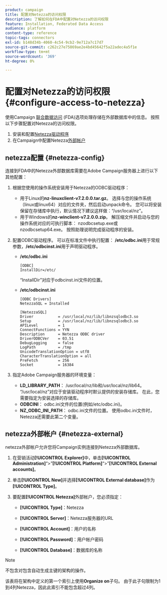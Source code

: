 ```yaml
---
product: campaign
title: 配置对Netezza的访问权限
description: 了解如何在FDA中配置对Netezza的访问权限
feature: Installation, Federated Data Access
audience: platform
content-type: reference
topic-tags: connectors
exl-id: b148d34b-4060-4c54-9cb2-9e712a7c17d7
source-git-commit: c262c27e75869ae2e4bd45642f5a22adec4a5f1e
workflow-type: tm+mt
source-wordcount: '369'
ht-degree: 0%

---
```


# 配置对Netezza的访问权限 {#configure-access-to-netezza}



使用Campaign [联合数据访问](../../installation/using/about-fda.md) (FDA)选项处理存储在外部数据库中的信息。 按照以下步骤配置对Netezza的访问权限。

1. 安装和配置[Netezza驱动程序](#netezza-config)
1. 在Campaign中配置Netezza[外部帐户](#netezza-external)

## netezza配置 {#netezza-config}

连接到FDA中的Netezza外部数据库需要在Adobe Campaign服务器上进行以下其他配置：

1. 根据您使用的操作系统安装用于Netezza的ODBC驱动程序：

   * 用于Linux的&#x200B;**nz-linuxclient-v7.2.0.0.tar.gz**。 选择与您的操作系统（linux或linux64）对应的文件夹，然后启动unpack命令。 您可以将安装保留在存储库中执行，默认情况下建议这样做：“/usr/local/nz”。
   * 用于Windows的&#x200B;**nz-winclient-v7.2.0.0.zip**。 解压缩文件并启动与您的操作系统对应的可执行脚本： nzodbcsetup.exe或nzodbcsetup64.exe。 按照助理说明完成驱动程序的安装。

1. 配置ODBC驱动程序。 可以在标准文件中执行配置： **/etc/odbc.ini**&#x200B;用于常规参数，**/etc/odbcinst.ini**&#x200B;用于声明驱动程序。

   * **/etc/odbc.ini**

     ```
     [ODBC]
     InstallDir=/etc/
     ```

     “InstallDir”对应于odbcinst.ini文件的位置。

   * **/etc/odbcinst.ini**

     ```
     [ODBC Drivers]
     NetezzaSQL = Installed
     
     [NetezzaSQL]
     Driver           = /usr/local/nz/lib/libnzsqlodbc3.so
     Setup            = /usr/local/nz/lib/libnzsqlodbc3.so
     APILevel         = 1
     ConnectFunctions = YYN
     Description      = Netezza ODBC driver
     DriverODBCVer    = 03.51
     DebugLogging     = false
     LogPath          = /tmp
     UnicodeTranslationOption = utf8
     CharacterTranslationOption = all
     PreFetch         = 256
     Socket           = 16384
     ```

1. 指定Adobe Campaign服务器的环境变量：

   * **LD_LIBRARY_PATH**： /usr/local/nz/lib和/usr/local/nz/lib64。 “/usr/local/nz”对应于安装驱动程序时默认提供的安装存储库。 在此，您需要指定为安装选择的存储库。
   * **ODBCINI**： odbc.ini文件的位置(例如/etc/odbc.ini)。
   * **NZ_ODBC_INI_PATH**： odbc.ini文件的位置。 使用odbc.ini文件时，Netezza还需要此第二个变量。

## netezza外部帐户 {#netezza-external}

netezza外部帐户允许您将Campaign实例连接到Netezza外部数据库。

1. 在营销活动&#x200B;**[!UICONTROL Explorer]**&#x200B;中，单击&#x200B;**[!UICONTROL Administration]**“>”**[!UICONTROL Platform]**“>”**[!UICONTROL External accounts]**。

1. 单击&#x200B;**[!UICONTROL New]**&#x200B;并选择&#x200B;**[!UICONTROL External database]**&#x200B;作为&#x200B;**[!UICONTROL Type]**。

1. 要配置&#x200B;**[!UICONTROL Netezza]**&#x200B;外部帐户，您必须指定：

   * **[!UICONTROL Type]**：Netezza

   * **[!UICONTROL Server]**：Netezza服务器的URL

   * **[!UICONTROL Account]**：用户的名称

   * **[!UICONTROL Password]**：用户帐户密码

   * **[!UICONTROL Database]**：数据库的名称

>[!NOTE]
>
>不包含对包含自动生成主键的架构的操作。
>
>该表将在架构中定义的第一个索引上使用&#x200B;**Organize on**&#x200B;子句。 由于此子句限制为1到4列Netezza，因此此索引不能包含超过4列。
